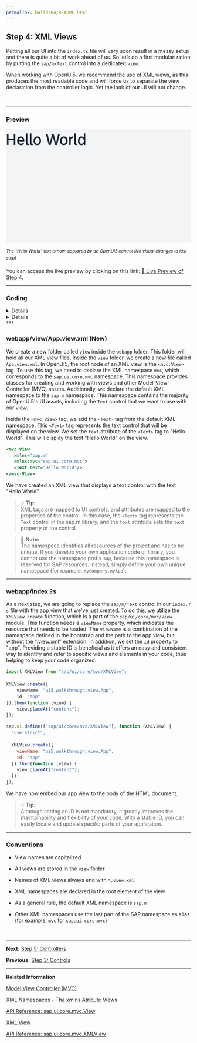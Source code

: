 ```yaml
---
permalink: build/04/README.html
---
```


## Step 4: XML Views

Putting all our UI into the `index.ts` file will very soon result in a messy setup and there is quite a bit of work ahead of us. So let’s do a first modularization by putting the `sap/m/Text` control into a dedicated `view`.

When working with OpenUI5, we recommend the use of XML views, as this produces the most readable code and will force us to separate the view declaration from the controller logic. Yet the look of our UI will not change.

&nbsp;

***
### Preview


![](assets/loio05f6775a39d3409ea673f4acc3812142_LowRes.png "The &quot;Hello World&quot; text is now displayed by a OpenUI5 control  \(No visual changes to last step\)")

<sup>*The &quot;Hello World&quot; text is now displayed by an OpenUI5 control \(No visual changes to last step\)*</sup>

You can access the live preview by clicking on this link: [🔗 Live Preview of Step 4](https://sap-samples.github.io/ui5-typescript-walkthrough/build/04/index-cdn.html).

***

### Coding

<details class="ts-only">

You can download the solution for this step here: [📥 Download step 4](https://sap-samples.github.io/ui5-typescript-walkthrough/ui5-typescript-walkthrough-step-04.zip).

</details>

<details class="js-only">

You can download the solution for this step here: [📥 Download step 4](https://sap-samples.github.io/ui5-typescript-walkthrough/ui5-typescript-walkthrough-step-04-js.zip).

</details>
***

### webapp/view/App.view.xml \(New\)

We create a new folder called `view` inside the `webapp` folder. This folder will hold all our XML view files. Inside the `view` folder, we create a new file called `App.view.xml`. In OpenUI5, the root node of an XML view is the `<mvc:View>` tag. To use this tag, we need to declare the XML namespace `mvc`, which corresponds to the `sap.ui.core.mvc` namespace. This namespace provides classes for creating and working with views and other Model-View-Controller \(MVC\) assets. Additionally, we declare the default XML namespace to the `sap.m` namespace. This namespace contains the majority of OpenUI5's UI assets, including the `Text` control that we want to use with our view.

Inside the `<mvc:View>` tag, we add the `<Text>` tag from the default XML namespace. This `<Text>` tag represents the text control that will be displayed on the view. We set the `text` attribute of the `<Text>` tag to "Hello World". This will display the text "Hello World" on the view.

```xml
<mvc:View
   xmlns="sap.m"
   xmlns:mvc="sap.ui.core.mvc">
   <Text text="Hello World"/>
</mvc:View>
```

We have created an XML view that displays a text control with the text "Hello World".

> 💡 **Tip:** <br>
> XML tags are mapped to UI controls, and attributes are mapped to the properties of the control. In this case, the `<Text>` tag represents the `Text` control in the sap.m library, and the `text` attribute sets the `text` property of the control.

> 📝 **Note:**  <br>
> The namespace identifies all resources of the project and has to be unique. If you develop your own application code or library, you cannot use the namespace prefix `sap`, because this namespace is reserved for SAP resources. Instead, simply define your own unique namespace \(for example, `myCompany.myApp`\).

***

### webapp/index.?s

As a next step, we are going to replace the `sap/m/Text` control in our `index.?s` file with the app view that we've just created. To do this, we utilize the `XMLView.create` function, which is a part of the `sap/ui/core/mvc/View` module. This function needs a `viewName` property, which indicates the resource that needs to be loaded. The `viewName` is a combination of the namespace defined in the bootstrap and the path to the app view, but without the ".view.xml" extension. In addition, we set the `id` property to "app". Providing a stable ID is beneficial as it offers an easy and consistent way to identify and refer to specific views and elements in your code, thus helping to keep your code organized.

```ts
import XMLView from "sap/ui/core/mvc/XMLView";

XMLView.create({
    viewName: "ui5.walkthrough.view.App",
    id: "app"
}).then(function (view) {
    view.placeAt("content");
});

```

```js
sap.ui.define(["sap/ui/core/mvc/XMLView"], function (XMLView) {
  "use strict";

  XMLView.create({
    viewName: "ui5.walkthrough.view.App",
    id: "app"
  }).then(function (view) {
    view.placeAt("content");
  });
});

```

We have now embed our app view to the body of the HTML document.

> 💡 **Tip:**  <br>
>Although setting an ID is not mandatory, it greatly improves the maintainability and flexibility of your code. With a stable ID, you can easily locate and update specific parts of your application.

***

### Conventions

-   View names are capitalized

-   All views are stored in the `view` folder

-   Names of XML views always end with `*.view.xml`

-   XML namespaces are declared in the root element of the view

-   As a general rule, the default XML namespace is `sap.m`

-   Other XML namespaces use the last part of the SAP namespace as alias \(for example, `mvc` for `sap.ui.core.mvc`\)

&nbsp;

***

**Next:** [Step 5: Controllers](../05/README.html "In this step, we replace the text with a button and show the Hello World message when the button is pressed. The handling of the button's press event is implemented in the controller of the view.")

**Previous:** [Step 3: Controls](../03/README.html "Now it's time to build our first little UI by replacing the Hello World text in the HTML body by the OpenUI5 control sap.m.Text. In the beginning, we will use the TypeScript control AOI to set up the UI, the control instance is then placed into the HTML body.")

***

**Related Information**

[Model View Controller \(MVC\)](https://sdk.openui5.org/topic/91f233476f4d1014b6dd926db0e91070.html "The Model View Controller (MVC) concept is used in OpenUI5 to separate the representation of information from the user interaction. This separation facilitates development and the changing of parts independently.")

[XML Namespaces - The xmlns Atribute](https://www.w3schools.com/XML/xml_namespaces.asp)
[Views](https://sdk.openui5.org/topic/91f27e3e6f4d1014b6dd926db0e91070.html "The view in the Model-View-Controller (MVC) concept is responsible for defining and rendering the UI. OpenUI5 supports predefined view types.")

[API Reference: sap.ui.core.mvc.View](https://sdk.openui5.org/api/sap.ui.core.mvc.View)

[XML View](https://sdk.openui5.org/topic/91f292806f4d1014b6dd926db0e91070.html "The XML view type is defined in an XML file. The file name either ends with .view.xml or as an XML string. The file name and the folder structure together specify the name of the view that equals the OpenUI5 module name.")

[API Reference: sap.ui.core.mvc.XMLView](https://sdk.openui5.org/api/sap.ui.core.mvc.xmlView)
